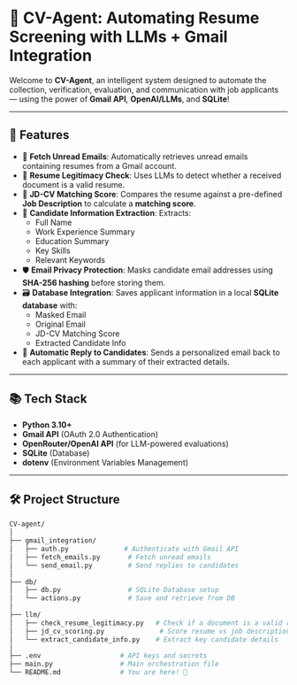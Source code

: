# 📄 CV-Agent: Automating Resume Screening with LLMs + Gmail Integration

Welcome to **CV-Agent**, an intelligent system designed to automate the collection, verification, evaluation, and communication with job applicants — using the power of **Gmail API**, **OpenAI/LLMs**, and **SQLite**!

---

## 🚀 Features

- 🔎 **Fetch Unread Emails**: Automatically retrieves unread emails containing resumes from a Gmail account.
- 🧹 **Resume Legitimacy Check**: Uses LLMs to detect whether a received document is a valid resume.
- 🎯 **JD-CV Matching Score**: Compares the resume against a pre-defined **Job Description** to calculate a **matching score**.
- 🧠 **Candidate Information Extraction**: Extracts:
  - Full Name
  - Work Experience Summary
  - Education Summary
  - Key Skills
  - Relevant Keywords
- 🛡️ **Email Privacy Protection**: Masks candidate email addresses using **SHA-256 hashing** before storing them.
- 🗃️ **Database Integration**: Saves applicant information in a local **SQLite database** with:
  - Masked Email
  - Original Email
  - JD-CV Matching Score
  - Extracted Candidate Info
- 📩 **Automatic Reply to Candidates**: Sends a personalized email back to each applicant with a summary of their extracted details.

---

## 📚 Tech Stack

- **Python 3.10+**
- **Gmail API** (OAuth 2.0 Authentication)
- **OpenRouter/OpenAI API** (for LLM-powered evaluations)
- **SQLite** (Database)
- **dotenv** (Environment Variables Management)

---

## 🛠 Project Structure

```bash
CV-agent/
│
├── gmail_integration/
│   ├── auth.py              # Authenticate with Gmail API
│   ├── fetch_emails.py       # Fetch unread emails
│   └── send_email.py         # Send replies to candidates
│
├── db/
│   ├── db.py                 # SQLite Database setup
│   └── actions.py            # Save and retrieve from DB
│
├── llm/
│   ├── check_resume_legitimacy.py   # Check if a document is a valid resume
│   ├── jd_cv_scoring.py              # Score resume vs job description
│   └── extract_candidate_info.py    # Extract key candidate details
│
├── .env                    # API keys and secrets
├── main.py                 # Main orchestration file
└── README.md               # You are here! 📖

